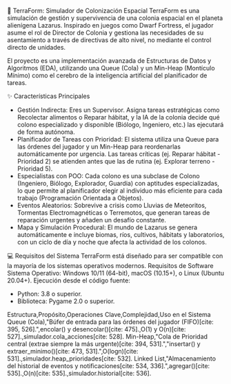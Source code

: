 🚀 TerraForm: Simulador de Colonización Espacial
TerraForm es una simulación de gestión y supervivencia de una colonia espacial en el planeta alienígena Lazarus. Inspirado en juegos como Dwarf Fortress, el jugador asume el rol de Director de Colonia y gestiona las necesidades de su asentamiento a través de directivas de alto nivel, no mediante el control directo de unidades.

El proyecto es una implementación avanzada de Estructuras de Datos y Algoritmos (EDA), utilizando una Queue (Cola) y un Min-Heap (Montículo Mínimo) como el cerebro de la inteligencia artificial del planificador de tareas.

✨ Características Principales
- Gestión Indirecta: Eres un Supervisor. Asigna tareas estratégicas como Recolectar alimentos o Reparar hábitat, y la IA de la colonia decide qué colono especializado y disponible (Biólogo, Ingeniero, etc.) las ejecutará de forma autónoma.
- Planificador de Tareas con Prioridad: El sistema utiliza una Queue para las órdenes del jugador y un Min-Heap para reordenarlas automáticamente por urgencia. Las tareas críticas (ej. Reparar hábitat - Prioridad 2) se atienden antes que las de rutina (ej. Explorar terreno - Prioridad 5).
- Especialistas con POO: Cada colono es una subclase de Colono (Ingeniero, Biólogo, Explorador, Guardia) con aptitudes especializadas, lo que permite al planificador elegir al individuo más eficiente para cada trabajo (Programación Orientada a Objetos).
- Eventos Aleatorios: Sobrevive a crisis como Lluvias de Meteoritos, Tormentas Electromagnéticas o Terremotos, que generan tareas de reparación urgentes y añaden un desafío constante.
- Mapa y Simulación Procedural: El mundo de Lazarus se genera automáticamente e incluye biomas, ríos, cultivos, hábitats y laboratorios, con un ciclo de día y noche que afecta la actividad de los colonos.

💻 Requisitos del Sistema
TerraForm está diseñado para ser compatible con la mayoría de los sistemas operativos modernos.
Requisitos de Software 
Sistema Operativo: Windows 10/11 (64-bit), macOS (10.15+), o Linux (Ubuntu 20.04+).
Ejecución desde el código fuente:
- Python: 3.8 o superior.
- Biblioteca: Pygame 2.0 o superior.


Estructura,Propósito,Operaciones Clave,Complejidad,Uso en el Sistema
Queue (Cola),"Búfer de entrada para las órdenes del jugador (FIFO)[cite: 395, 526].",encolar() y desencolar()[cite: 475].,O(1) y O(n)[cite: 527].,simulador.cola_acciones[cite: 528].
Min-Heap,"Cola de Prioridad central (extrae siempre la más urgente)[cite: 394, 531].","insertar() y extraer_minimo()[cite: 473, 531].",O(logn)[cite: 531].,simulador.heap_prioridades[cite: 532].
Linked List,"Almacenamiento del historial de eventos y notificaciones[cite: 534, 336].",agregar()[cite: 535].,O(n)[cite: 535].,simulador.historial[cite: 536].
